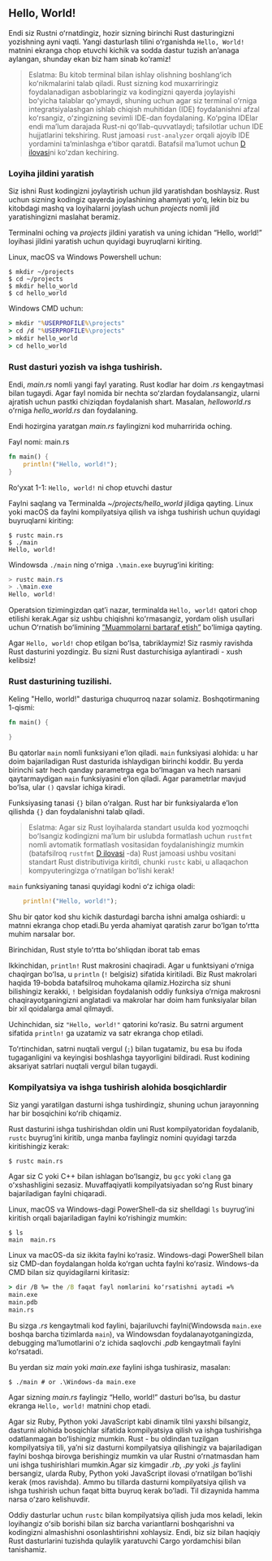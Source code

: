 ## Hello, World!

Endi siz Rustni oʻrnatdingiz, hozir sizning birinchi Rust dasturingizni yozishning ayni vaqti.
Yangi dasturlash tilini oʻrganishda `Hello, World!` matnini ekranga chop etuvchi kichik va sodda
dastur tuzish anʼanaga aylangan, shunday ekan biz ham sinab koʻramiz!

> Eslatma: Bu kitob terminal bilan ishlay olishning boshlangʻich koʻnikmalarini
> talab qiladi. Rust sizning kod muxarriringiz foydalanadigan asboblaringiz va
> kodingizni qayerda joylayishi boʻyicha talablar qoʻymaydi, shuning uchun agar siz
> terminal oʻrniga integratsiyalashgan ishlab chiqish muhitidan (IDE) foydalanishni afzal koʻrsangiz,
> oʻzingizning sevimli IDE-dan foydalaning. Koʻpgina IDElar endi maʼlum darajada
> Rust-ni qoʻllab-quvvatlaydi; tafsilotlar uchun IDE hujjatlarini tekshiring.
> Rust jamoasi `rust-analyzer` orqali ajoyib IDE yordamini taʼminlashga eʼtibor qaratdi.
> Batafsil ma’lumot uchun [D ilovasi][devtools]<!-- ignore -->ni koʻzdan kechiring.

### Loyiha jildini yaratish

Siz ishni Rust kodingizni joylaytirish uchun jild yaratishdan boshlaysiz.
Rust uchun sizning kodingiz qayerda joylashining ahamiyati yoʻq, lekin biz
bu kitobdagi mashq va loyihalarni joylash uchun *projects* nomli jild yaratishingizni
maslahat beramiz.

Terminalni oching va *projects* jildini yaratish va uning ichidan “Hello, world!” loyihasi
jildini yaratish uchun quyidagi buyruqlarni kiriting.

Linux, macOS va Windows Powershell uchun:

```console
$ mkdir ~/projects
$ cd ~/projects
$ mkdir hello_world
$ cd hello_world
```

Windows CMD uchun:

```cmd
> mkdir "%USERPROFILE%\projects"
> cd /d "%USERPROFILE%\projects"
> mkdir hello_world
> cd hello_world
```

### Rust dasturi yozish va ishga tushirish.

Endi, *main.rs* nomli yangi fayl yarating. Rust kodlar har doim *.rs* kengaytmasi
bilan tugaydi. Agar fayl nomida bir nechta soʻzlardan foydalansangiz, ularni ajratish uchun pastki chiziqdan foydalanish shart. Masalan, *helloworld.rs* oʻrniga *hello_world.rs* dan foydalaning.

Endi hozirgina yaratgan *main.rs* faylingizni kod muharririda oching.

<span class="filename">Fayl nomi: main.rs</span>

```rust
fn main() {
    println!("Hello, world!");
}
```

<span class="caption">Roʻyxat 1-1: `Hello, world!` ni chop etuvchi dastur</span>

Faylni saqlang va Terminalda *~/projects/hello_world* jildiga qayting.
Linux yoki macOS da faylni kompilyatsiya qilish va ishga tushirish uchun quyidagi buyruqlarni kiriting:

```console
$ rustc main.rs
$ ./main
Hello, world!
```

Windowsda `./main` ning oʻrniga `.\main.exe` buyrugʻini kiriting:

```powershell
> rustc main.rs
> .\main.exe
Hello, world!
```
Operatsion tizimingizdan qatʼi nazar, terminalda `Hello, world!` qatori chop etilishi kerak.Agar siz ushbu chiqishni koʻrmasangiz, yordam olish usullari uchun Oʻrnatish boʻlimining [”Muammolarni bartaraf etish”][troubleshooting]<!-- ignore --> boʻlimiga qayting.

Agar `Hello, world!` chop etilgan boʻlsa, tabriklaymiz! Siz rasmiy ravishda Rust dasturini yozdingiz. Bu sizni Rust dasturchisiga aylantiradi - xush kelibsiz!

### Rust dasturining tuzilishi.

Keling "Hello, world!" dasturiga chuqurroq nazar solamiz. Boshqotirmaning 1-qismi:

```rust
fn main() {

}
```

Bu qatorlar `main` nomli funksiyani eʼlon qiladi. `main` funksiyasi alohida: u har doim bajariladigan Rust dasturida ishlaydigan birinchi koddir. Bu yerda birinchi satr hech qanday parametrga ega boʻlmagan va hech narsani qaytarmaydigan `main` funksiyasini eʼlon qiladi.
Agar parametrlar mavjud boʻlsa, ular `()` qavslar ichiga kiradi.

Funksiyasing tanasi `{}` bilan oʻralgan. Rust har bir funksiyalarda eʼlon qilishda
`{}` dan foydalanishni talab qiladi.

> Eslatma: Agar siz Rust loyihalarda standart usulda kod yozmoqchi boʻlsangiz
> kodingizni maʼlum bir uslubda formatlash uchun `rustfmt` nomli avtomatik formatlash vositasidan
> foydalanishingiz mumkin (batafsilroq `rustfmt` [D ilovasi][devtools]<!-- ignore --> -da)
> Rust jamoasi ushbu vositani standart Rust distributiviga kiritdi,
> chunki `rustc` kabi, u allaqachon kompyuteringizga oʻrnatilgan boʻlishi kerak!

`main` funksiyaning tanasi quyidagi kodni oʻz ichiga oladi:

```rust
    println!("Hello, world!");
```

Shu bir qator kod shu kichik dasturdagi barcha ishni amalga oshiardi: u
matnni ekranga chop etadi.Bu yerda ahamiyat qaratish zarur boʻlgan
toʻrtta muhim narsalar bor.

<!-- Birinchidan, Rust stili 4ta boʻsh joydan iborat 1ta tabdan emas. -->
Birinchidan, Rust style toʻrtta boʻshliqdan iborat tab emas

Ikkinchidan, `println!` Rust makrosini chaqiradi. Agar u funktsiyani oʻrniga chaqirgan boʻlsa, u `println` (`!` belgisiz) sifatida kiritiladi. Biz Rust makrolari haqida 19-bobda batafsilroq muhokama qilamiz.Hozircha siz shuni bilishingiz kerakki, `!` belgisidan foydalanish oddiy funksiya o‘rniga makrosni chaqirayotganingizni anglatadi va makrolar har doim ham funksiyalar bilan bir xil qoidalarga amal qilmaydi.

Uchinchidan, siz `"Hello, world!"` qatorini koʻrasiz. Bu satrni argument sifatida `println!` ga uzatamiz va satr ekranga chop etiladi.

Toʻrtinchidan, satrni nuqtali vergul (`;`) bilan tugatamiz, bu esa bu ifoda tugaganligini va keyingisi boshlashga tayyorligini bildiradi. Rust kodining aksariyat satrlari nuqtali vergul bilan tugaydi.


### Kompilyatsiya va ishga tushirish alohida bosqichlardir

Siz yangi yaratilgan dasturni ishga tushirdingiz, shuning uchun jarayonning har bir bosqichini koʻrib chiqamiz.

Rust dasturini ishga tushirishdan oldin uni Rust kompilyatoridan foydalanib, `rustc` buyrug‘ini kiritib, unga manba faylingiz nomini quyidagi tarzda kiritishingiz kerak:

```console
$ rustc main.rs
```

Agar siz C yoki C++ bilan ishlagan boʻlsangiz, bu `gcc` yoki `clang` ga oʻxshashligini sezasiz. Muvaffaqiyatli kompilyatsiyadan soʻng Rust binary bajariladigan faylni chiqaradi.

Linux, macOS va Windows-dagi PowerShell-da siz shelldagi `ls` buyrugʻini kiritish orqali bajariladigan faylni koʻrishingiz mumkin:


```console
$ ls
main  main.rs
```

Linux va macOS-da siz ikkita faylni koʻrasiz. Windows-dagi PowerShell bilan siz CMD-dan foydalangan holda koʻrgan uchta faylni koʻrasiz. Windows-da CMD bilan siz quyidagilarni kiritasiz:


```cmd
> dir /B %= the /B faqat fayl nomlarini koʻrsatishni aytadi =%
main.exe
main.pdb
main.rs
```

Bu sizga *.rs* kengaytmali kod faylini, bajariluvchi faylni(Windowsda `main.exe`
boshqa barcha tizimlarda `main`), va Windowsdan foydalanayotganingizda, debugging 
maʼlumotlarini oʻz ichida saqlovchi *.pdb* kengaytmali faylni koʻrsatadi.

Bu yerdan siz *main* yoki *main.exe* faylini ishga tushirasiz, masalan:

```console
$ ./main # or .\Windows-da main.exe
```

Agar sizning *main.rs* faylingiz “Hello, world!” dasturi boʻlsa, bu dastur
ekranga `Hello, world!` matnini chop etadi.

Agar siz Ruby, Python yoki JavaScript kabi dinamik tilni yaxshi bilsangiz, dasturni alohida bosqichlar sifatida kompilyatsiya qilish va ishga tushirishga odatlanmagan boʻlishingiz mumkin. Rust - bu oldindan tuzilgan kompilyatsiya tili, yaʼni siz dasturni kompilyatsiya qilishingiz va bajariladigan faylni boshqa birovga berishingiz mumkin va ular Rustni oʻrnatmasdan ham uni ishga tushirishlari mumkin.Agar siz kimgadir *.rb*, *.py* yoki *.js* faylini bersangiz, ularda Ruby, Python yoki JavaScript ilovasi oʻrnatilgan boʻlishi kerak (mos ravishda). Ammo bu tillarda dasturni kompilyatsiya qilish va ishga tushirish uchun faqat bitta buyruq kerak boʻladi. Til dizaynida hamma narsa oʻzaro kelishuvdir.

Oddiy dasturlar uchun `rustc` bilan kompilyatsiya qilish juda mos keladi, lekin loyihangiz oʻsib borishi bilan siz barcha variantlarni boshqarishni va kodingizni almashishni osonlashtirishni xohlaysiz.
Endi, biz siz bilan haqiqiy Rust dasturlarini tuzishda qulaylik yaratuvchi
Cargo yordamchisi bilan tanishamiz.

[troubleshooting]: ch01-01-installation.html#troubleshooting
[devtools]: appendix-04-useful-development-tools.md
